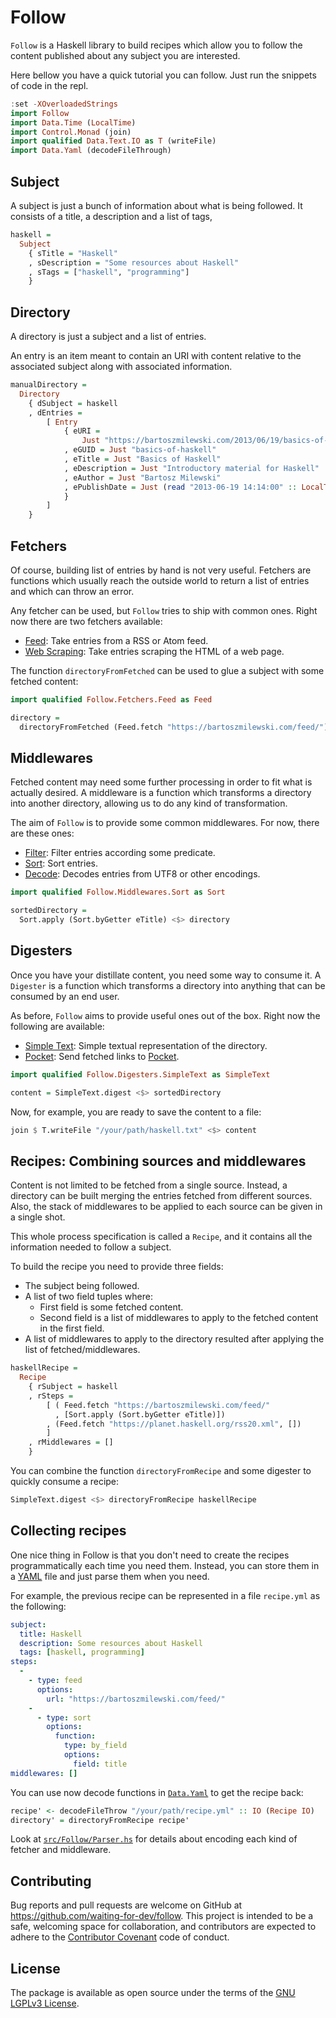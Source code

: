 # Follow

`Follow` is a Haskell library to build recipes which allow you to
follow the content published about any subject you are interested.

Here bellow you have a quick tutorial you can follow.  Just run the
snippets of code in the repl.

```haskell
:set -XOverloadedStrings
import Follow
import Data.Time (LocalTime)
import Control.Monad (join)
import qualified Data.Text.IO as T (writeFile)
import Data.Yaml (decodeFileThrough)
```

## Subject

A subject is just a bunch of information about what is being
followed. It consists of a title, a description and a list of tags,

```haskell
haskell =
  Subject
    { sTitle = "Haskell"
    , sDescription = "Some resources about Haskell"
    , sTags = ["haskell", "programming"]
    }
```

## Directory

A directory is just a subject and a list of entries.

An entry is an item meant to contain an URI with content relative to
the associated subject along with associated information.

```haskell
manualDirectory =
  Directory
    { dSubject = haskell
    , dEntries =
        [ Entry
            { eURI =
                Just "https://bartoszmilewski.com/2013/06/19/basics-of-haskell/"
            , eGUID = Just "basics-of-haskell"
            , eTitle = Just "Basics of Haskell"
            , eDescription = Just "Introductory material for Haskell"
            , eAuthor = Just "Bartosz Milewski"
            , ePublishDate = Just (read "2013-06-19 14:14:00" :: LocalTime)
            }
        ]
    }
```

## Fetchers

Of course, building list of entries by hand is not very
useful. Fetchers are functions which usually reach the outside world
to return a list of entries and which can throw an error.

Any fetcher can be used, but `Follow` tries to ship with common
ones. Right now there are two fetchers available:

- [Feed](src/Follow/Fetchers/Feed.hs): Take entries from a RSS or Atom feed.
- [Web Scraping](src/Follow/Fetchers/WebScraping.hs): Take entries
  scraping the HTML of a web page.

The function `directoryFromFetched` can be used to glue a subject with
some fetched content:

```haskell
import qualified Follow.Fetchers.Feed as Feed

directory =
  directoryFromFetched (Feed.fetch "https://bartoszmilewski.com/feed/") haskell
```

## Middlewares

Fetched content may need some further processing in order to fit what
is actually desired. A middleware is a function which transforms a
directory into another directory, allowing us to do any kind of
transformation.

The aim of `Follow` is to provide some common middlewares. For now,
there are these ones:

- [Filter](src/Follow/Middlewares/Filter.hs): Filter entries according
  some predicate.
- [Sort](src/Follow/Middlewares/Sort.hs): Sort entries.
- [Decode](src/Follow/Middlewares/Decode.hs): Decodes entries from
  UTF8 or other encodings.

```haskell
import qualified Follow.Middlewares.Sort as Sort

sortedDirectory =
  Sort.apply (Sort.byGetter eTitle) <$> directory
```

## Digesters

Once you have your distillate content, you need some way to consume
it. A `Digester` is a function which transforms a directory into
anything that can be consumed by an end user.

As before, `Follow` aims to provide useful ones out of the box. Right
now the following are available:

- [Simple Text](src/Follow/Digesters/SimpleText.hs): Simple textual
  representation of the directory.
- [Pocket](src/Follow/Digesters/Pocket.hs): Send fetched links to
  [Pocket](https://getpocket.com).

```haskell
import qualified Follow.Digesters.SimpleText as SimpleText

content = SimpleText.digest <$> sortedDirectory
```

Now, for example, you are ready to save the content to a file:

```haskell
join $ T.writeFile "/your/path/haskell.txt" <$> content
```

## Recipes: Combining sources and middlewares

Content is not limited to be fetched from a single source. Instead, a
directory can be built merging the entries fetched from different
sources. Also, the stack of middlewares to be applied to each source can be
given in a single shot.

This whole process specification is called a `Recipe`, and it contains
all the information needed to follow a subject.

To build the recipe you need to provide three fields:

- The subject being followed.
- A list of two field tuples where:
  - First field is some fetched content.
  - Second field is a list of middlewares to apply to the fetched content in the first field.
- A list of middlewares to apply to the directory resulted after applying the list of fetched/middlewares.

```haskell
haskellRecipe =
  Recipe
    { rSubject = haskell
    , rSteps =
        [ ( Feed.fetch "https://bartoszmilewski.com/feed/"
          , [Sort.apply (Sort.byGetter eTitle)])
        , (Feed.fetch "https://planet.haskell.org/rss20.xml", [])
        ]
    , rMiddlewares = []
    }
```

You can combine the function `directoryFromRecipe` and some digester
to quickly consume a recipe:

```haskell
SimpleText.digest <$> directoryFromRecipe haskellRecipe
```

## Collecting recipes

One nice thing in Follow is that you don't need to create the recipes
programmatically each time you need them. Instead, you can store them
in a [YAML](https://en.wikipedia.org/wiki/YAML) file and just parse
them when you need.

For example, the previous recipe can be represented in a file
`recipe.yml` as the following:

```yaml
subject:
  title: Haskell
  description: Some resources about Haskell
  tags: [haskell, programming]
steps:
  -
    - type: feed
      options:
        url: "https://bartoszmilewski.com/feed/"
    -
      - type: sort
        options:
          function:
            type: by_field
            options:
              field: title
middlewares: []
```

You can use now decode functions in
[`Data.Yaml`](https://hackage.haskell.org/package/yaml) to get the
recipe back:

```haskell
recipe' <- decodeFileThrow "/your/path/recipe.yml" :: IO (Recipe IO)
directory' = directoryFromRecipe recipe'
```

Look at [`src/Follow/Parser.hs`](src/Follow/Parser.hs) for details about
encoding each kind of fetcher and middleware.

## Contributing

Bug reports and pull requests are welcome on GitHub at
https://github.com/waiting-for-dev/follow. This project is
intended to be a safe, welcoming space for collaboration, and
contributors are expected to adhere to the [Contributor
Covenant](http://contributor-covenant.org) code of conduct.

## License

The package is available as open source under the terms of the [GNU
LGPLv3 License](http://opensource.org/licenses/LGPL-3.0).
